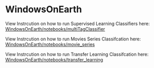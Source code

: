 # WindowsOnEarth

View Instrcution on how to run Supervised Learning Classifiers here: [WindowsOnEarth/notebooks/multiTagClassifier](https://github.com/gregfrasco/WindowsOnEarth/tree/master/notebooks/multiTagClassifier)

View Instrcution on how to run Movies Series Classifcation here: [WindowsOnEarth/notebooks/movie_series](https://github.com/gregfrasco/WindowsOnEarth/tree/master/notebooks/movie_series)

View Instrcution on how to run Transfer Learning Classifcation here: [WindowsOnEarth/notebooks/transfer_learning](https://github.com/gregfrasco/WindowsOnEarth/tree/master/notebooks/transfer_learning)